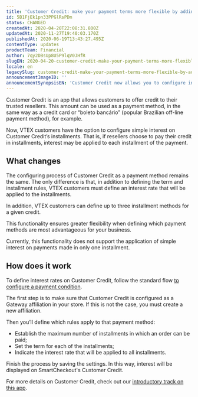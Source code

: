 ```yaml
---
title: 'Customer Credit: make your payment terms more flexible by adding interest'
id: 5B1FjEk1pn33PPGlRsPDm
status: CHANGED
createdAt: 2020-04-20T22:08:31.800Z
updatedAt: 2020-11-27T19:40:03.170Z
publishedAt: 2020-06-19T13:43:27.495Z
contentType: updates
productTeam: Financial
author: 7qy2DBsUp8U5P9lqV0JHfR
slugEN: 2020-04-20-customer-credit-make-your-payment-terms-more-flexible-by-adding-interest
locale: en
legacySlug: customer-credit-make-your-payment-terms-more-flexible-by-adding-interest
announcementImageID: ''
announcementSynopsisEN: 'Customer Credit now allows you to configure interest in your payment rules for installment credit.'
---
```


Customer Credit is an app that allows customers to offer credit to their trusted resellers. This amount can be used as a payment method, in the same way as a credit card or “boleto bancário” (popular Brazilian off-line payment method), for example.

Now, VTEX customers have the option to configure simple interest on Customer Credit’s installments. That is, if resellers choose to pay their credit in installments, interest may be applied to each installment of the payment.

## What changes

The configuring process of Customer Credit as a payment method remains the same. The only difference is that, in addition to defining the term and installment rules, VTEX customers must define an interest rate that will be applied to the installments.

In addition, VTEX customers can define up to three installment methods for a given credit.

This functionality ensures greater flexibility when defining which payment methods are most advantageous for your business.

Currently, this functionality does not support the application of simple interest on payments made in only one installment.

## How does it work

To define interest rates on Customer Credit, follow the standard flow [to configure a payment condition](https://help.vtex.com/en/tutorial/condicoes-de-pagamento--tutorials_455 "to configure a payment condition").

The first step is to make sure that Customer Credit is configured as a Gateway affiliation in your store. If this is not the case, you must create a new affiliation.

Then you’ll define which rules apply to that payment method:

- Establish the maximum number of installments in which an order can be paid;
- Set the term for each of the installments;
- Indicate the interest rate that will be applied to all installments.

Finish the process by saving the settings. In this way, interest will be displayed on SmartCheckout's Customer Credit.

For more details on Customer Credit, check out our [introductory track on this app](https://help.vtex.com/en/tutorial/customer-credit-visao-geral--1uIqTjWxIIIEW0COMg4uE0 "introductory track on this app").
